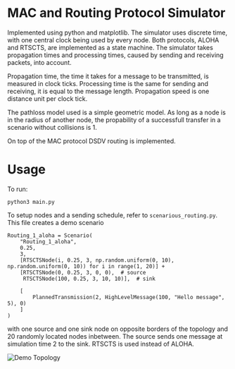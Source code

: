 # MAC and Routing Protocol Simulator
Implemented using python and matplotlib. The simulator uses discrete time, with one central clock being used by every node. Both protocols, ALOHA and RTSCTS, are implemented as a state machine. The simulator takes propagation times and processing times, caused by sending and receiving packets, into account.

Propagation time, the time it takes for a message to be transmitted, is measured in clock ticks. Processing time is the same for sending and receiving, it is equal to the message length. Propagation speed is one distance unit per clock tick.

The pathloss model used is a simple geometric model. As long as a node is in the radius of another node, the propability of a successfull transfer in a scenario without collisions is 1. 

On top of the MAC protocol DSDV routing is implemented.

# Usage
To run:
```
python3 main.py
```

To setup nodes and a sending schedule, refer to `scenarious_routing.py`. This file creates a demo scenario
```
Routing_1_aloha = Scenario(
    "Routing_1_aloha",
    0.25,
    3,
    [RTSCTSNode(i, 0.25, 3, np.random.uniform(0, 10), np.random.uniform(0, 10)) for i in range(1, 20)] +
    [RTSCTSNode(0, 0.25, 3, 0, 0),  # source
     RTSCTSNode(100, 0.25, 3, 10, 10)],  # sink

    [
        PlannedTransmission(2, HighLevelMessage(100, "Hello message", 5), 0)
    ]
)
```
with one source and one sink node on opposite borders of the topology and 20 randomly located nodes inbetween. The source sends one message at simulation time 2 to the sink. RTSCTS is used instead of ALOHA.

![Demo Topology](doc/routing.png)
